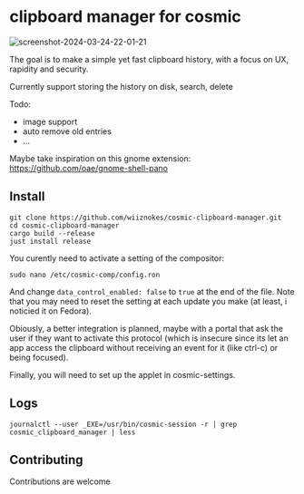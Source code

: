 # clipboard manager for cosmic

![screenshot-2024-03-24-22-01-21](https://github.com/wiiznokes/cosmic-clipboard-manager/assets/78230769/db504da6-38d8-460e-afef-27ba5fa6101c)

The goal is to make a simple yet fast clipboard history, with a focus on UX, rapidity and security.


Currently support storing the history on disk, search, delete


Todo:
- image support
- auto remove old entries
- ...

Maybe take inspiration on this gnome extension: https://github.com/oae/gnome-shell-pano


## Install

```
git clone https://github.com/wiiznokes/cosmic-clipboard-manager.git
cd cosmic-clipboard-manager
cargo build --release
just install release
```

You curently need to activate a setting of the compositor:
```
sudo nano /etc/cosmic-comp/config.ron
```
And change `data_control_enabled: false` to `true` at the end of the file. Note that you may need to reset the setting at each update you make (at least, i noticied it on Fedora).

Obiously, a better integration is planned, maybe with a portal that ask the user if they want to activate this protocol (which is insecure since its let an app access the clipboard without receiving an event for it (like ctrl-c) or being focused).

Finally, you will need to set up the applet in cosmic-settings.


## Logs

```
journalctl --user _EXE=/usr/bin/cosmic-session -r | grep cosmic_clipboard_manager | less
```


## Contributing

Contributions are welcome
